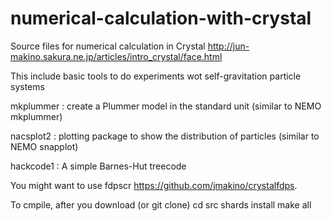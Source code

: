 # numerical-calculation-with-crystal

Source files for numerical calculation in Crystal
http://jun-makino.sakura.ne.jp/articles/intro_crystal/face.html

This include basic tools to do experiments wot self-gravitation
particle systems

mkplummer : create a Plummer model in the standard unit (similar to
NEMO mkplummer)

nacsplot2 : plotting package to show the distribution of particles
(similar to NEMO snapplot)

hackcode1 : A simple Barnes-Hut treecode

You might want to use fdpscr https://github.com/jmakino/crystalfdps.

To cmpile, after you download (or git clone)
   cd src
   shards install
   make all



